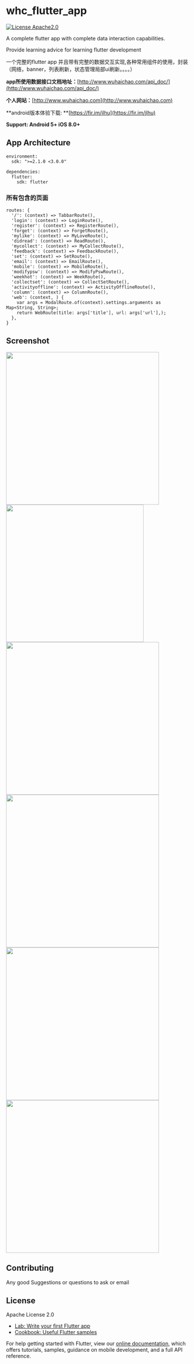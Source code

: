 # whc_flutter_app


[![License Apache2.0](https://img.shields.io/hexpm/l/plug.svg)](https://raw.githubusercontent.com/attentiveness/whcapp/master/LICENSE)

A complete flutter app with complete data interaction capabilities.

Provide learning advice for learning flutter development

一个完整的flutter app 并且带有完整的数据交互实现,各种常用组件的使用，封装（网络，banner，列表刷新，状态管理局部ui刷新。。。。）

**app所使用数据接口文档地址：**[http://www.wuhaichao.com/api_doc/](http://www.wuhaichao.com/api_doc/)

**个人网站：**[http://www.wuhaichao.com](http://www.wuhaichao.com)

**android版本体验下载: **[https://fir.im/jlhu](https://fir.im/jlhu)

**Support: Android 5+   iOS 8.0+**

## App Architecture

```
environment:
  sdk: ">=2.1.0 <3.0.0"

dependencies:
  flutter:
    sdk: flutter
```

### 所有包含的页面
```
routes: {
  '/': (context) => TabbarRoute(),
  'login': (context) => LoginRoute(),
  'register': (context) => RegisterRoute(),
  'forget': (context) => ForgetRoute(),
  'mylike': (context) => MyLoveRoute(),
  'didread': (context) => ReadRoute(),
  'mycollect': (context) => MyCollectRoute(),
  'feedback': (context) => FeedbackRoute(),
  'set': (context) => SetRoute(),
  'email': (context) => EmailRoute(),
  'mobile': (context) => MobileRoute(),
  'modifypsw': (context) => ModifyPswRoute(),
  'weekhot': (context) => WeekRoute(),
  'collectset': (context) => CollectSetRoute(),
  'activityoffline': (context) => ActivityOfflineRoute(),
  'column': (context) => ColumnRoute(),
  'web': (context, ) {
    var args = ModalRoute.of(context).settings.arguments as Map<String, String>;
    return WebRoute(title: args['title'], url: args['url'],);
  },
}
```

## Screenshot
<img src = "./screenshot/home.png" width = "417"><img src = "./screenshot/android_home.png" width = "375"><img src = "./screenshot/community.png" width = "417"><img src = "./screenshot/login.png" width = "417">
<img src = "./screenshot/my.png" width = "417"><img src = "./screenshot/read.png" width = "417">


## Contributing

Any good Suggestions or questions to ask or email

## License

Apache License 2.0


- [Lab: Write your first Flutter app](https://flutter.dev/docs/get-started/codelab)
- [Cookbook: Useful Flutter samples](https://flutter.dev/docs/cookbook)

For help getting started with Flutter, view our
[online documentation](https://flutter.dev/docs), which offers tutorials,
samples, guidance on mobile development, and a full API reference.
